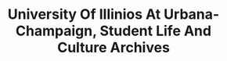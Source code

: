 ---
layout: repo
title: "University Of Illinios At Urbana-Champaign, Student Life And Culture Archives"
id: 16125
permalink: repos/16125/
---